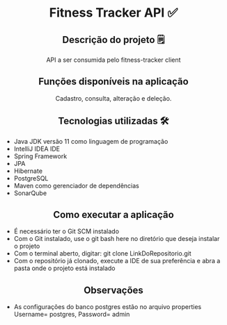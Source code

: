 <h1 align="center">Fitness Tracker API ✅</h1>

<h2 align="center">Descrição do projeto 🗒️</h2>
<p align="center">API a ser consumida pelo fitness-tracker client</p>
  
<h2 align="center">Funções disponíveis na aplicação</h2>
<p align="center">Cadastro, consulta, alteração e deleção.</p>

<h2 align="center">Tecnologias utilizadas 🛠️ </h2>
<ul>
  <li>Java JDK versão 11 como linguagem de programação</li>
  <li>IntelliJ IDEA IDE</li>
  <li>Spring Framework</li>  
  <li>JPA</li> 
  <li>Hibernate</li>
  <li>PostgreSQL</li>
  <li>Maven como gerenciador de dependências</li>
  <li>SonarQube</li>
</ul> 

<h2 align="center">Como executar a aplicação</h2>
<ul>
  <li>É necessário ter o Git SCM instalado</li>
  <li>Com o Git instalado, use o git bash here no diretório que deseja instalar o projeto</li>
  <li>Com o terminal aberto, digitar: git clone LinkDoRepositorio.git</li>
  <li>Com o repositório já clonado, execute a IDE de sua preferência e abra a pasta onde o projeto está instalado</li>
</ul>

<h2 align="center">Observações</h2>
<ul>
  <li>As configurações do banco postgres estão no arquivo properties Username= postgres, Password= admin</li>
</ul>

